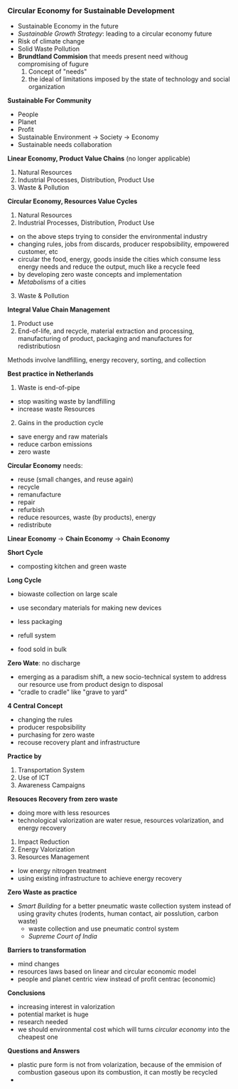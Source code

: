 ### Circular Economy for Sustainable Development

- Sustainable Economy in the future
- *Sustainable Growth Strategy*: leading to a circular economy future
- Risk of climate change
- Solid Waste Pollution
- **Brundtland Commision** that meeds present need withoug compromising of fugure
  1. Concept of "needs"
  2. the ideal of limitations imposed by the state of technology and social organization

**Sustainable For Community**
- People
- Planet
- Profit
- Sustainable Environment -> Society -> Economy
- Sustainable needs collaboration

**Linear Economy, Product Value Chains** (no longer applicable)
1. Natural Resources
2. Industrial Processes, Distribution, Product Use
3. Waste & Pollution

**Circular Economy, Resources Value Cycles**
1. Natural Resources
2. Industrial Processes, Distribution, Product Use
- on the above steps trying to consider the environmental industry
- changing rules, jobs from discards, producer respobsibility, empowered customer, etc
- circular the food, energy, goods inside the cities which consume less energy needs and reduce the output, much like a recycle feed
- by developing zero waste concepts and implementation
- *Metabolisms* of a cities
3. Waste & Pollution

**Integral Value Chain Management**
1. Product use
2. End-of-life, and recycle, material extraction and processing, manufacturing of product, packaging and manufactures for redistributiosn

Methods involve landfilling, energy recovery, sorting, and collection

**Best practice in Netherlands**
1. Waste is end-of-pipe
  - stop wasiting waste by landfilling
  - increase waste Resources
2. Gains in the production cycle
  - save energy and raw materials
  - reduce carbon emissions
  - zero waste

**Circular Economy** needs:
- reuse (small changes, and reuse again)
- recycle
- remanufacture
- repair
- refurbish
- reduce resources, waste (by products), energy
- redistribute

**Linear Economy** -> **Chain Economy** -> **Chain Economy**

**Short Cycle**
- composting kitchen and green waste

**Long Cycle**
- biowaste collection on large scale
- use secondary materials for making new devices

- less packaging
- refull system
- food sold in bulk

**Zero Wate**: no discharge
- emerging as a paradism shift, a new socio-technical system to address our resource use from product design to disposal
- "cradle to cradle" like "grave to yard"

**4 Central Concept**
- changing the rules
- producer respobsibility
- purchasing for zero waste
- recouse recovery plant and infrastructure

**Practice by**
1. Transportation System
2. Use of ICT
3. Awareness Campaigns

**Resouces Recovery from zero waste**
- doing more with less resources
- technological valorization are water resue, resources volarization, and energy recovery
1. Impact Reduction
2. Energy Valorization
3. Resources Management
  - low energy nitrogen treatment
  - using existing infrastructure to achieve energy recovery

**Zero Waste as practice**
- *Smart Building* for a better pneumatic waste collection system instead of using gravity chutes (rodents, human contact, air posslution, carbon waste)
  - waste collection and use pneumatic control system
  - *Supreme Court of India*

**Barriers to transformation**
- mind changes
- resources laws based on linear and circular economic model
- people and planet centric view instead of profit centrac (economic)

**Conclusions**
- increasing interest in valorization
- potential market is huge
- research needed
- we should environmental cost which will turns *circular economy* into the cheapest one

**Questions and Answers**
- plastic pure form is not from volarization, because of the emmision of combustion gaseous upon its combustion, it can mostly be recycled
-
